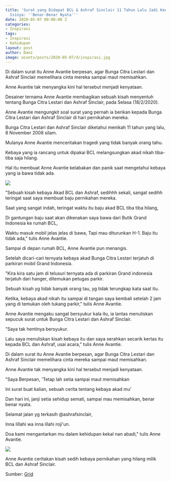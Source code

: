 ```yaml
---
title: 'Surat yang Didapat BCL & Ashraf Sinclair 11 Tahun Lalu Jadi Kenyataan, Begini
  Isinya: ''Benar-Benar Nyata'''
date: 2020-05-07 00:00:00 Z
categories:
- Inspirasi
tags:
- Inspirasi
- Kehidupan
layout: post
author: Danz
image: assets/posts/2020-05-07/4/inspirasi.jpg
---
```


Di dalam surat itu Anne Avantie berpesan, agar Bunga Citra Lestari dan Ashraf Sinclair memelihara cinta mereka sampai maut memisahkan.

Anne Avantie tak menyangka kini hal tersebut menjadi kenyataan.

Desainer ternama Anne Avantie membagikan sebuah kisah menyentuh tentang Bunga Citra Lestari dan Ashraf Sinclair, pada Selasa (18/2/2020).

Anne Avantie mengungkit soal surat yang pernah ia berikan kepada Bunga Citra Lestari dan Ashraf Sinclair di hari pernikahan mereka.

Bunga Citra Lestari dan Ashraf Sinclair diketahui menikah 11 tahun yang lalu, 8 November 2008 silam.

Mulanya Anne Avantie menceritakan tragedi yang tidak banyak orang tahu.

Kebaya yang ia rancang untuk dipakai BCL melangsungkan akad nikah tiba-tiba saja hilang.

Hal itu membuat Anne Avantie kelabakan dan panik saat mengetahui kebaya yang ia bawa tidak ada.

**![](http://s2.pastiheboh.com/idimgs/202002/22/9/15823334505311.jpg)**

"Sebuah kisah kebaya Akad BCL dan Ashraf, sedihhh sekali, sangat sedihh teringat saat saya membuat baju pernikahan mereka.

Saat yang sangat indah, teringat waktu itu baju akad BCL tiba tiba hilang,

Di gantungan baju saat akan dikenakan saya bawa dari Butik Grand Indonesia ke rumah BCL,

Waktu masuk mobil jelas jelas di bawa, Tapi mau diturunkan H-1. Baju itu tidak ada," tulis Anne Avantie.

Sampai di depan rumah BCL, Anne Avantie pun menangis.

Setelah dicari-cari ternyata kebaya akad Bunga Citra Lestari terjatuh di parkiran mobil Grand Indonesia.

"Kira kira satu jam di telusuri ternyata ada di parkiran Grand indonesia terjatuh dari hanger, ditemukan petugas parkir.

Sebuah kisah yg tidak banyak orang tau, yg tidak terungkap kata saat itu.

Ketika, kebaya akad nikah itu sampai di tangan saya kembali setelah 2 jam yang di temukan oleh tukang parkir," tulis Anne Avantie.

Anne Avantie mengaku sangat bersyukur kala itu, ia lantas menuliskan sepucuk surat untuk Bunga Citra Lestari dan Ashraf Sinclair.

"Saya tak hentinya bersyukur.

Lalu saya menuliskan kisah kebaya itu dan saya serahkan secarik kertas itu kepada BCL dan Ashraf, usai acara," tulis Anne Avantie.

Di dalam surat itu Anne Avantie berpesan, agar Bunga Citra Lestari dan Ashraf Sinclair memelihara cinta mereka sampai maut memisahkan.

Anne Avantie tak menyangka kini hal tersebut menjadi kenyataan.

"Saya Berpesan, 'Tetap lah setia sampai maut memisahkan

Ini surat buat kalian, sebuah cerita tentang kebaya akad mu'

Dan hari ini, janji setia sehidup semati, sampai mau memisahkan, benar benar nyata.

Selamat jalan yg terkasih @ashrafsinclair,

Inna lillahi wa inna illahi roji'un.

Doa kami mengantarkan mu dalam kehidupan kekal nan abadi," tulis Anne Avantie.

![](http://s2.pastiheboh.com/idimgs/202002/22/9/15823334515131.jpg)

Anne Avantie ceritakan kisah sedih kebaya pernikahan yang hilang milik BCL dan Ashraf Sinclair.

Sumber: [Grid](https://fame.grid.id/read/462031642/surat-yang-didapat-bcl-ashraf-sinclair-11-tahun-lalu-jadi-kenyataan-begini-isinya-benar-benar-nyata?page=all)